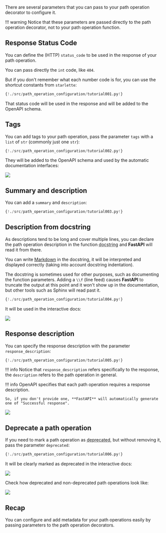 There are several parameters that you can pass to your path operation decorator to configure it.

!!! warning
    Notice that these parameters are passed directly to the path operation decorator, not to your path operation function.

## Response Status Code

You can define the (HTTP) `status_code` to be used in the response of your path operation.

You can pass directly the `int` code, like `404`.

But if you don't remember what each number code is for, you can use the shortcut constants from `starlette`:

```Python hl_lines="5 18"
{!./src/path_operation_configuration/tutorial001.py!}
```

That status code will be used in the response and will be added to the OpenAPI schema.


## Tags

You can add tags to your path operation, pass the parameter `tags` with a `list` of `str` (commonly just one `str`):

```Python hl_lines="17 22 27"
{!./src/path_operation_configuration/tutorial002.py!}
```

They will be added to the OpenAPI schema and used by the automatic documentation interfaces:

<img src="/img/tutorial/path-operation-configuration/image01.png">

## Summary and description

You can add a `summary` and `description`:

```Python hl_lines="20 21"
{!./src/path_operation_configuration/tutorial003.py!}
```

## Description from docstring

As descriptions tend to be long and cover multiple lines, you can declare the path operation description in the function <abbr title="a multi-line string as the first expression inside a function (not assigned to any variable) used for documentation">docstring</abbr> and **FastAPI** will read it from there.

You can write <a href="https://en.wikipedia.org/wiki/Markdown" target="_blank">Markdown</a> in the docstring, it will be interpreted and displayed correctly (taking into account docstring indentation).

The docstring is sometimes used for other purposes, such as documenting the function parameters. Adding a `\\f` (line feed) causes **FastAPI** to truncate the output at this point and it won't show up in the documentation, but other tools such as Sphinx will read past it.

```Python hl_lines="19 20 21 22 23 24 25 26 27 28 29"
{!./src/path_operation_configuration/tutorial004.py!}
```

It will be used in the interactive docs:

<img src="/img/tutorial/path-operation-configuration/image02.png">

## Response description

You can specify the response description with the parameter `response_description`:

```Python hl_lines="21"
{!./src/path_operation_configuration/tutorial005.py!}
```

!!! info
    Notice that `response_description` refers specifically to the response, the `description` refers to the path operation in general.

!!! info
    OpenAPI specifies that each path operation requires a response description.
    
    So, if you don't provide one, **FastAPI** will automatically generate one of "Successful response".

<img src="/img/tutorial/path-operation-configuration/image03.png">

## Deprecate a path operation

If you need to mark a path operation as <abbr title="obsolete, recommended not to use it">deprecated</abbr>, but without removing it, pass the parameter `deprecated`:


```Python hl_lines="16"
{!./src/path_operation_configuration/tutorial006.py!}
```

It will be clearly marked as deprecated in the interactive docs:

<img src="/img/tutorial/path-operation-configuration/image04.png">

Check how deprecated and non-deprecated path operations look like:

<img src="/img/tutorial/path-operation-configuration/image05.png">

## Recap

You can configure and add metadata for your path operations easily by passing parameters to the path operation decorators.
